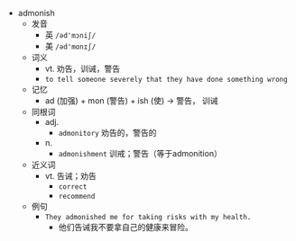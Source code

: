 - admonish
  - 发音
    - 英 `/əd'mɔniʃ/`
    - 美 `/əd'mɑnɪʃ/`
  - 词义
    - vt. 劝告，训诫，警告
    - `to tell someone severely that they have done something wrong`
  - 记忆
    - ad (加强) + mon (警告) + ish (使) → 警告， 训诫
  - 同根词
    - adj.
      - `admonitory` 劝告的，警告的
    - n.
      - `admonishment` 训戒；警告（等于admonition）
  - 近义词
    - vt. 告诫；劝告
      - `correct`
      - `recommend`
  - 例句
    - `They admonished me for taking risks with my health.`
      - 他们告诫我不要拿自己的健康来冒险。

